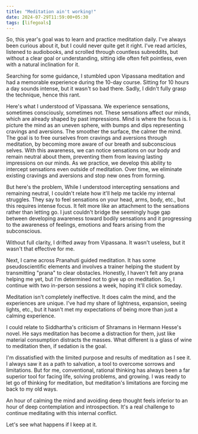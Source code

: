 ```yaml
---
title: "Meditation ain't working!"
date: 2024-07-29T11:59:00+05:30
tags: [lifegoals]
---  
```


So, this year's goal was to learn and practice meditation daily. I've always been curious about it, but I could never quite get it right. I've read articles, listened to audiobooks, and scrolled through countless subreddits, but without a clear goal or understanding, sitting idle often felt pointless, even with a natural inclination for it.

Searching for some guidance, I stumbled upon Vipassana meditation and had a memorable experience during the 10-day course. Sitting for 10 hours a day sounds intense, but it wasn't so bad there. Sadly, I didn't fully grasp the technique, hence this rant.

Here's what I understood of Vipassana. We experience sensations, sometimes consciously, sometimes not. These sensations affect our minds, which are already shaped by past impressions. Mind is where the focus is. I picture the mind as an uneven sphere, with bumps and dips representing cravings and aversions. The smoother the surface, the calmer the mind. The goal is to free ourselves from cravings and aversions through meditation, by becoming more aware of our breath and subconscious selves. With this awareness, we can notice sensations on our body and remain neutral about them, preventing them from leaving lasting impressions on our minds. As we practice, we develop this ability to intercept sensations even outside of meditation. Over time, we eliminate existing cravings and aversions and stop new ones from forming.

But here's the problem, While I understood intercepting sensations and remaining neutral, I couldn't relate how it'll help me tackle my internal struggles. They say to feel sensations on your head, arms, body, etc., but this requires intense focus. It felt more like an attachment to the sensations rather than letting go. I just couldn't bridge the seemingly huge gap between developing awareness toward bodily sensations and it progressing to the awareness of feelings, emotions and fears arising from the subconscious.

Without full clarity, I drifted away from Vipassana. It wasn't useless, but it wasn't that effective for me.

Next, I came across Pranahuti guided meditation. It has some pseudoscientific elements and involves a trainer helping the student by transmitting "prana" to clear obstacles. Honestly, I haven't felt any prana helping me yet, but I'm determined not to give up on meditation. So, I continue with two in-person sessions a week, hoping it'll click someday.

Meditation isn't completely ineffective. It does calm the mind, and the experiences are unique. I've had my share of lightness, expansion, seeing lights, etc., but it hasn't met my expectations of being more than just a calming experience.

I could relate to Siddhartha's criticism of Shramans in Hermann Hesse's novel. He says meditation has become a distraction for them, just like material consumption distracts the masses. What different is a glass of wine to meditation then, if sedation is the goal.

I'm dissatisfied with the limited purpose and results of meditation as I see it. I always saw it as a path to salvation, a tool to overcome sorrows and limitations. But for me, conventional, rational thinking has always been a far superior tool for facing life, solving problems, and growing. I was ready to let go of thinking for meditation, but meditation's limitations are forcing me back to my old ways.

An hour of calming the mind and avoiding deep thought feels inferior to an hour of deep contemplation and introspection. It's a real challenge to continue meditating with this internal conflict.

Let's see what happens if I keep at it.
